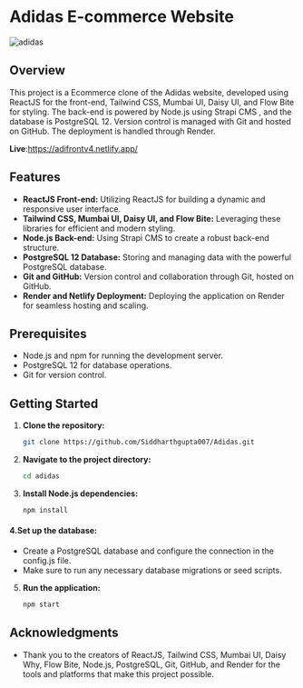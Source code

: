 # Adidas E-commerce Website

![adidas](https://github.com/Siddharthgupta007/Adidas/assets/118587047/c2fa02c6-787d-4671-8253-3fdf727795e3)



## Overview

This project is a Ecommerce clone of the Adidas website, developed using ReactJS for the front-end, Tailwind CSS, Mumbai UI, Daisy UI, and Flow Bite for styling. The back-end is powered by Node.js using Strapi CMS , and the database is PostgreSQL 12. Version control is managed with Git and hosted on GitHub. The deployment is handled through Render.


 **Live**:https://adifrontv4.netlify.app/


## Features

- **ReactJS Front-end:** Utilizing ReactJS for building a dynamic and responsive user interface.
- **Tailwind CSS, Mumbai UI, Daisy UI, and Flow Bite:** Leveraging these libraries for efficient and modern styling.
- **Node.js Back-end:** Using Strapi CMS to create a robust back-end structure.
- **PostgreSQL 12 Database:** Storing and managing data with the powerful PostgreSQL database.
- **Git and GitHub:** Version control and collaboration through Git, hosted on GitHub.
- **Render and Netlify Deployment:** Deploying the application on Render for seamless hosting and scaling.

## Prerequisites

- Node.js and npm for running the development server.
- PostgreSQL 12 for database operations.
- Git for version control.

## Getting Started

1. **Clone the repository:**
   ```bash
   git clone https://github.com/Siddharthgupta007/Adidas.git

2. **Navigate to the project directory:**
   ```bash
   cd adidas

3. **Install Node.js dependencies:**
   ```bash
   npm install


#### 4.Set up the database:

- Create a PostgreSQL database and configure the connection in the config.js file.
- Make sure to run any necessary database migrations or seed scripts.


5. **Run the application:**
   ```bash
   npm start
## Acknowledgments

- Thank you to the creators of ReactJS, Tailwind CSS, Mumbai UI, Daisy Why, Flow Bite, Node.js, PostgreSQL, Git, GitHub, and Render for the tools and platforms that make this project possible.


